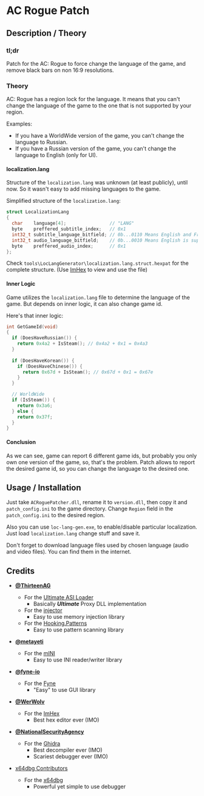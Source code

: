 # AC Rogue Patch

## Description / Theory

### tl;dr

Patch for the AC: Rogue to force change the language of the game, and remove black bars on non 16:9 resolutions.

### Theory

AC: Rogue has a region lock for the language. It means that you can't change the language of the game to the one that is not supported by your region.

Examples:

- If you have a WorldWide version of the game, you can't change the language to Russian.
- If you have a Russian version of the game, you can't change the language to English (only for UI).

#### localization.lang

Structure of the `localization.lang` was unknown (at least publicly), until now. So it wasn't easy to add missing languages to the game.

Simplified structure of the `localization.lang`:

```cpp
struct LocalizationLang
{
  char    language[4];                // "LANG"
  byte    preffered_subtitle_index;   // 0x1
  int32_t subtitle_language_bitfield; // 0b...0110 Means English and French is supported
  int32_t audio_language_bitfield;    // 0b...0010 Means English is supported
  byte    preffered_audio_index;      // 0x1
};
```

Check `tools\LocLangGenerator\localization.lang.struct.hexpat` for the complete structure. (Use [ImHex](https://github.com/WerWolv/ImHex) to view and use the file)

#### Inner Logic

Game utilizes the `localization.lang` file to determine the language of the game. But depends on inner logic, it can also change game id.

Here's that inner logic:

```cpp
int GetGameId(void)
{  
  if (DoesHaveRussian()) {
    return 0x4a2 + IsSteam(); // 0x4a2 + 0x1 = 0x4a3
  }
  
  if (DoesHaveKorean()) {
    if (DoesHaveChinese()) {
      return 0x67d + IsSteam(); // 0x67d + 0x1 = 0x67e
    }
  }

  // WorldWide
  if (IsSteam()) {
    return 0x3a6;
  } else {
    return 0x37f;
  }
}
```

#### Conclusion

As we can see, game can report 6 different game ids, but probably you only own one version of the game, so, that's the problem. Patch allows to report the desired game id, so you can change the language to the desired one.

## Usage / Installation

Just take `ACRoguePatcher.dll`, rename it to `version.dll`, then copy it and `patch_config.ini` to the game directory. Change `Region` field in the `patch_config.ini` to the desired region.

Also you can use `loc-lang-gen.exe`, to enable/disable particular localization. Just load `localization.lang` change stuff and save it.

Don't forget to download language files used by chosen language (audio and video files). You can find them in the internet.

## Credits

- [**@ThirteenAG**](https://github.com/ThirteenAG)
  - For the [Ultimate ASI Loader](https://github.com/ThirteenAG/Ultimate-ASI-Loader)
    - Basically ***Ultimate*** Proxy DLL implementation
  - For the [injector](https://github.com/ThirteenAG/injector)
    - Easy to use memory injection library
  - For the [Hooking.Patterns](https://github.com/ThirteenAG/Hooking.Patterns)
    - Easy to use pattern scanning library

- [**@metayeti**](https://github.com/metayeti)
  - For the [mINI](https://github.com/metayeti/mINI)
    - Easy to use INI reader/writer library

- [**@fyne-io**](https://github.com/fyne-io)
  - For the [Fyne](https://fyne.io)
    - "Easy" to use GUI library

- [**@WerWolv**](https://github.com/WerWolv)
  - For the [ImHex](https://github.com/WerWolv/ImHex)
    - Best hex editor ever (IMO)

- [**@NationalSecurityAgency**](https://github.com/NationalSecurityAgency)
  - For the [Ghidra](https://github.com/NationalSecurityAgency/ghidra)
    - Best decompiler ever (IMO)
    - Scariest debugger ever (IMO)

- [x64dbg Contributors](https://x64dbg.com/#credits)
  - For the [x64dbg](https://x64dbg.com)
    - Powerful yet simple to use debugger
